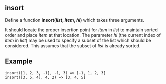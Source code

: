 ## insort 

Define a function **insort(_list_, _item_, _hi_)** which takes three arguments. 

It should locate the proper insertion point for _item_ in _list_ to maintain sorted order and place _item_ at that location. The parameter _hi_ (the current index of _item_ in _list_) may be used to specify a subset of the list which should be considered. This assumes that the subset of _list_ is already sorted.

## Example 

	insort([1, 2, 3, -1], -1, 3) => [-1, 1, 2, 3]
	insort([3, 5, 4], 4, 2) => [3, 4, 5]


<!--stackedit_data:
eyJoaXN0b3J5IjpbLTEzNDEzNTcyNjQsMTM0NTIzNzk0MywxMj
c3MjI5Mzk2XX0=
-->